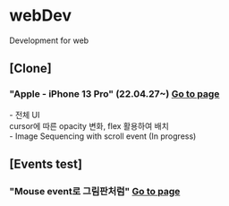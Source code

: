 # webDev
 Development for web

<h2>[Clone]</h2>

<!-- Apple clone -->
<h3>
 "Apple - iPhone 13 Pro" (22.04.27~)
 <a href="https://mcyj.github.io/webDev/cloneApple/index.html">Go to page</a>
</h3>
<desc>
 - 전체 UI
 <br>
 cursor에 따른 opacity 변화, flex 활용하여 배치 
 <br>
 - Image Sequencing with scroll event (In progress)
</desc>

<h2>[Events test]</h2>

<!-- Mouse Event -->
<h3>
 "Mouse event로 그림판처럼"
 <a href="https://mcyj.github.io/webDev/events/onMouseMoveTest.html">Go to page</a>
</h3>
